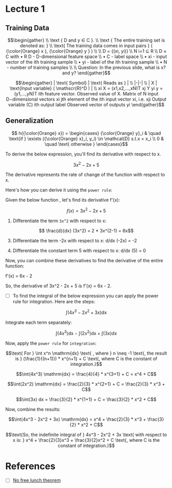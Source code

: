 # Lecture 1


## Training Data

```math
\begin{gather}
   \\
\text { D and y ∈ C }.
 \\
\text { The entire training set is denoted as: }
    \\
   \text{ The training data comes in input pairs }  ( {\color{Orange} x }, {\color{Orange} y } ) \\
    \\
    D = {(xi, yi)}
    \\
N i=1 ⊆ R
    \\
D × C
with
• R
D - D-dimensional feature space
    \\
• C - label space
    \\
• xi - input vector of the ith training sample
    \\
• yi - label of the ith training sample
    \\
• N - number of training samples
    \\
    \\
Question: In the previous slide, what is x? and y?

\end{gather}
```

```math
\begin{gather}
| \text{ Symbol} | \text{ Reads as } | \\
|-|-| \\
| X | \text{Input variable} ( \mathscr{R}^D ) | \\
xi
X = (x1,x2,...,xN)T xj
Y
yi
y = (y1,...,yN)T

ith feature vector. Observed value of X. Matrix of N input D−dimensional vectors xi jth element of the ith input vector xi, i.e. xji Output variable (C)
ith output label
Observed vector of outputs yi

\end{gather}
```

## Generalization

```math
   h({\color{Orange} x}) =
  \begin{cases}
    {\color{Orange} y}_i       & \quad \text{if } \exists ({\color{Orange} x}_i, y_i) \in \mathcal{D} s.t.x = x_i \\
    0  & \quad \text{ otherwise } 
  \end{cases}
```

To derive the below expression, you'll find its derivative with respect to x. 
```math
3x^2 - 2x + 5
```

The derivative represents the rate of change of the function with respect to x. 

Here's how you can derive it using the `power rule`:

Given the below function , let's find its derivative f'(x):

```math
f(x) = 3x^2 - 2x + 5
```


1. Differentiate the term `3x^2` with respect to x:

```math
   \frac{d}{dx} (3x^2) = 2 * 3x^(2-1) = 6x
```

3. Differentiate the term -2x with respect to x:
   d/dx (-2x) = -2

4. Differentiate the constant term 5 with respect to x:
   d/dx (5) = 0

Now, you can combine these derivatives to find the derivative of the entire function:

f'(x) = 6x - 2

So, the derivative of 3x^2 - 2x + 5 is f'(x) = 6x - 2.


- [ ] To find the integral of the below expression you can apply the power rule for integration. Here are the steps:

```math
\int (4x^3 - 2x^2 + 3x) \mathrm{dx}
```

Integrate each term separately:

```math
\int (4x^3) \mathrm{dx} - \int (2x^2) \mathrm{dx} + \int (3x) \mathrm{dx}
```

Now, apply the `power rule` for `integration`:

```math
\text{ For } \int x^n \mathrm{dx} \text{ , where }  n \neq -1 \text{, the result is } (\frac{1}{(n+1)}) * x^{n+1} + C \text{, where C is the constant of integration.}
```

```math
\int(4x^3) \mathrm{dx} = \frac{4}{4} * x^{3+1} + C = x^4 + C
```

```math
\int(2x^2) \mathrm{dx} = \frac{2}{3} * x^{2+1} + C = \frac{2}{3} * x^3 + C
```

```math
\int(3x) dx = \frac{3}{2} * x^{1+1} + C = \frac{3}{2} * x^2 + C
```

Now, combine the results:

```math
\int(4x^3 - 2x^2 + 3x) \mathrm{dx} = x^4 + \frac{2}{3} * x^3 + \frac{3}{2} * x^2 + C
```

```math
\text{So, the indefinite integral of } 4x^3 - 2x^2 + 3x \text{ with respect to x is: } x^4 + \frac{2}{3}x^3 + \frac{3}{2}x^2 + C \text{, where C is the constant of integration.}
```

# References

- [ ] [No free lunch theorem](https://en.wikipedia.org/wiki/No_free_lunch_theorem)




